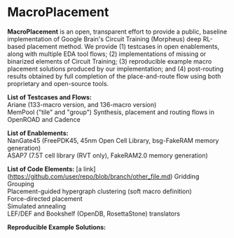# MacroPlacement
**MacroPlacement** is an open, transparent effort to provide a public, baseline implementation of Google Brain's Circuit Training (Morpheus) deep RL-based placement method.  We provide (1) testcases in open enablements, along with multiple EDA tool flows; (2) implementations of missing or binarized elements of Circuit Training; (3) reproducible example macro placement solutions produced by our implementation; and (4) post-routing results obtained by full completion of the place-and-route flow using both proprietary and open-source tools.

**List of Testcases and Flows:**  
Ariane (133-macro version, and 136-macro version)  
MemPool ("tile" and "group")
Synthesis, placement and routing flows in OpenROAD and Cadence

**List of Enablements:**  
NanGate45 (FreePDK45, 45nm Open Cell Library, bsg-FakeRAM memory generation)  
ASAP7 (7.5T cell library (RVT only), FakeRAM2.0 memory generation)  
  
**List of Code Elements:** 
[a link] (https://github.com/user/repo/blob/branch/other_file.md)
Gridding <br />
Grouping <br />
Placement-guided hypergraph clustering (soft macro definition) <br />
Force-directed placement <br />
Simulated annealing  <br />
LEF/DEF and Bookshelf (OpenDB, RosettaStone) translators <br />

**Reproducible Example Solutions:**  
